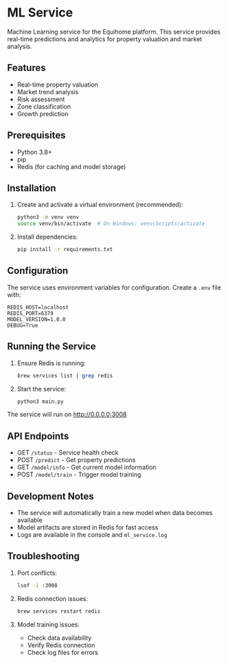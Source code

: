 # ML Service

Machine Learning service for the Equihome platform. This service provides real-time predictions and analytics for property valuation and market analysis.

## Features

- Real-time property valuation
- Market trend analysis
- Risk assessment
- Zone classification
- Growth prediction

## Prerequisites

- Python 3.8+
- pip
- Redis (for caching and model storage)

## Installation

1. Create and activate a virtual environment (recommended):
   ```bash
   python3 -m venv venv
   source venv/bin/activate  # On Windows: venv\Scripts\activate
   ```

2. Install dependencies:
   ```bash
   pip install -r requirements.txt
   ```

## Configuration

The service uses environment variables for configuration. Create a `.env` file with:

```env
REDIS_HOST=localhost
REDIS_PORT=6379
MODEL_VERSION=1.0.0
DEBUG=True
```

## Running the Service

1. Ensure Redis is running:
   ```bash
   brew services list | grep redis
   ```

2. Start the service:
   ```bash
   python3 main.py
   ```

The service will run on http://0.0.0.0:3008

## API Endpoints

- GET `/status` - Service health check
- POST `/predict` - Get property predictions
- GET `/model/info` - Get current model information
- POST `/model/train` - Trigger model training

## Development Notes

- The service will automatically train a new model when data becomes available
- Model artifacts are stored in Redis for fast access
- Logs are available in the console and `ml_service.log`

## Troubleshooting

1. Port conflicts:
   ```bash
   lsof -i :3008
   ```

2. Redis connection issues:
   ```bash
   brew services restart redis
   ```

3. Model training issues:
   - Check data availability
   - Verify Redis connection
   - Check log files for errors 